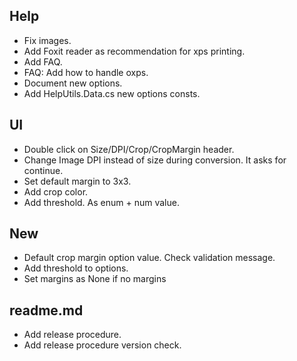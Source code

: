 ## Help ##

* Fix images.
* Add Foxit reader as recommendation for xps printing.
* Add FAQ.
* FAQ: Add how to handle oxps.
* Document new options.
* Add HelpUtils.Data.cs new options consts.

## UI ## 

* Double click on Size/DPI/Crop/CropMargin header.
* Change Image DPI instead of size during conversion. It asks for continue.
* Set default margin to 3x3.
* Add crop color.
* Add threshold. As enum + num value.

## New ##

* Default crop margin option value. Check validation message.
* Add threshold to options.
* Set margins as None if no margins

## readme.md ##

* Add release procedure.
* Add release procedure version check.
